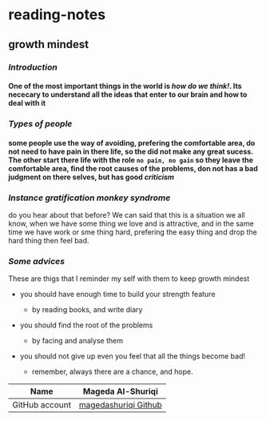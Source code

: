 # reading-notes
## growth mindest

### ***Introduction***

#### One of the most important things in the world is *how do we think!*. Its nececary to understand all the ideas that enter to our brain and how to deal with it

### ***Types of people***

#### some people use the way of avoiding, prefering the comfortable area, do not need to have pain in there life, so the did not make any great sucess. The other start there life with the role `no pain, no gain`  so they leave the comfortable area, find the root causes of the problems, don not has a bad judgment on there selves, but has good *criticism*

### ***Instance gratification monkey syndrome***

do you hear about that before?
We can said that this is a situation we all know, when we have some thing we love and is attractive, and in the same time we have work or sme thing hard, prefering the easy thing and drop the hard thing then feel bad.

### ***Some advices***

These are thigs that I reminder my self with them to keep growth mindest

- you should have enough time to build your strength feature
  - by reading books, and write diary
- you should find the root of the problems

  - by facing and analyse them

- you should not give up even you feel that all the things become bad!
  - remember, always there are a chance, and hope.

Name | Mageda Al-Shuriqi
-----|------------------
GitHub account |[magedashuriqi Github ](https://github.com/magedashuriqi)
